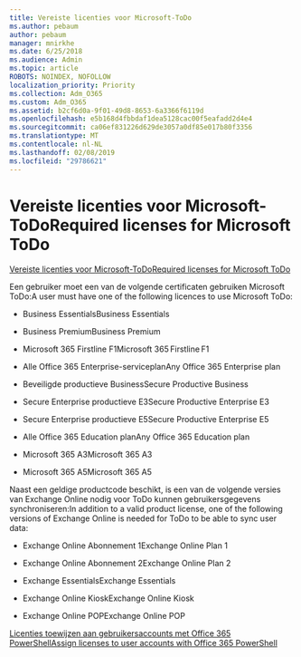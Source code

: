 ```yaml
---
title: Vereiste licenties voor Microsoft-ToDo
ms.author: pebaum
author: pebaum
manager: mnirkhe
ms.date: 6/25/2018
ms.audience: Admin
ms.topic: article
ROBOTS: NOINDEX, NOFOLLOW
localization_priority: Priority
ms.collection: Adm_O365
ms.custom: Adm_O365
ms.assetid: b2cf6d0a-9f01-49d8-8653-6a3366f6119d
ms.openlocfilehash: e5b168d4fbbdaf1dea5128cac00f5eafadd2d4e4
ms.sourcegitcommit: ca06ef831226d629de3057a0df85e017b80f3356
ms.translationtype: MT
ms.contentlocale: nl-NL
ms.lasthandoff: 02/08/2019
ms.locfileid: "29786621"
---
```

# <a name="required-licenses-for-microsoft-todo"></a><span data-ttu-id="57c8e-102">Vereiste licenties voor Microsoft-ToDo</span><span class="sxs-lookup"><span data-stu-id="57c8e-102">Required licenses for Microsoft ToDo</span></span>

[<span data-ttu-id="57c8e-103">Vereiste licenties voor Microsoft-ToDo</span><span class="sxs-lookup"><span data-stu-id="57c8e-103">Required licenses for Microsoft ToDo</span></span>](https://support.office.com/article/381e9d1b-c500-49b5-973e-890fd86528d7.aspx)
  
<span data-ttu-id="57c8e-104">Een gebruiker moet een van de volgende certificaten gebruiken Microsoft ToDo:</span><span class="sxs-lookup"><span data-stu-id="57c8e-104">A user must have one of the following licences to use Microsoft ToDo:</span></span>
  
- <span data-ttu-id="57c8e-105">Business Essentials</span><span class="sxs-lookup"><span data-stu-id="57c8e-105">Business Essentials</span></span>
    
- <span data-ttu-id="57c8e-106">Business Premium</span><span class="sxs-lookup"><span data-stu-id="57c8e-106">Business Premium</span></span>
    
- <span data-ttu-id="57c8e-107">Microsoft 365 Firstline F1</span><span class="sxs-lookup"><span data-stu-id="57c8e-107">Microsoft 365 Firstline F1</span></span>
    
- <span data-ttu-id="57c8e-108">Alle Office 365 Enterprise-serviceplan</span><span class="sxs-lookup"><span data-stu-id="57c8e-108">Any Office 365 Enterprise plan</span></span>
    
- <span data-ttu-id="57c8e-109">Beveiligde productieve Business</span><span class="sxs-lookup"><span data-stu-id="57c8e-109">Secure Productive Business</span></span>
    
- <span data-ttu-id="57c8e-110">Secure Enterprise productieve E3</span><span class="sxs-lookup"><span data-stu-id="57c8e-110">Secure Productive Enterprise E3</span></span>
    
- <span data-ttu-id="57c8e-111">Secure Enterprise productieve E5</span><span class="sxs-lookup"><span data-stu-id="57c8e-111">Secure Productive Enterprise E5</span></span>
    
- <span data-ttu-id="57c8e-112">Alle Office 365 Education plan</span><span class="sxs-lookup"><span data-stu-id="57c8e-112">Any Office 365 Education plan</span></span>
    
- <span data-ttu-id="57c8e-113">Microsoft 365 A3</span><span class="sxs-lookup"><span data-stu-id="57c8e-113">Microsoft 365 A3</span></span>
    
- <span data-ttu-id="57c8e-114">Microsoft 365 A5</span><span class="sxs-lookup"><span data-stu-id="57c8e-114">Microsoft 365 A5</span></span>
    
<span data-ttu-id="57c8e-115">Naast een geldige productcode beschikt, is een van de volgende versies van Exchange Online nodig voor ToDo kunnen gebruikersgegevens synchroniseren:</span><span class="sxs-lookup"><span data-stu-id="57c8e-115">In addition to a valid product license, one of the following versions of Exchange Online is needed for ToDo to be able to sync user data:</span></span> 
  
- <span data-ttu-id="57c8e-116">Exchange Online Abonnement 1</span><span class="sxs-lookup"><span data-stu-id="57c8e-116">Exchange Online Plan 1</span></span>
    
- <span data-ttu-id="57c8e-117">Exchange Online Abonnement 2</span><span class="sxs-lookup"><span data-stu-id="57c8e-117">Exchange Online Plan 2</span></span>
    
- <span data-ttu-id="57c8e-118">Exchange Essentials</span><span class="sxs-lookup"><span data-stu-id="57c8e-118">Exchange Essentials</span></span>
    
- <span data-ttu-id="57c8e-119">Exchange Online Kiosk</span><span class="sxs-lookup"><span data-stu-id="57c8e-119">Exchange Online Kiosk</span></span>
    
- <span data-ttu-id="57c8e-120">Exchange Online POP</span><span class="sxs-lookup"><span data-stu-id="57c8e-120">Exchange Online POP</span></span>
    
[<span data-ttu-id="57c8e-121">Licenties toewijzen aan gebruikersaccounts met Office 365 PowerShell</span><span class="sxs-lookup"><span data-stu-id="57c8e-121">Assign licenses to user accounts with Office 365 PowerShell</span></span>](https://docs.microsoft.com/office365/enterprise/powershell/assign-licenses-to-user-accounts-with-office-365-powershell )
  

